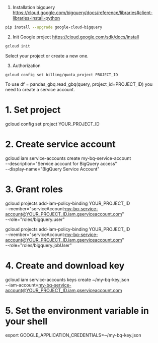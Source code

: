 1. Installation bigquery
https://cloud.google.com/bigquery/docs/reference/libraries#client-libraries-install-python

```bash
pip install --upgrade google-cloud-bigquery
```
	
2. Init Google project
https://cloud.google.com/sdk/docs/install
```bash
gcloud init
```
Select your project or create a new one.

3. Authorization
```text
gcloud config set billing/quota_project PROJECT_ID
```


To use df = pandas_gbq.read_gbq(query, project_id=PROJECT_ID)
you need to create a service account.

# 1. Set project
gcloud config set project YOUR_PROJECT_ID

# 2. Create service account
gcloud iam service-accounts create my-bq-service-account \
  --description="Service account for BigQuery access" \
  --display-name="BigQuery Service Account"

# 3. Grant roles
gcloud projects add-iam-policy-binding YOUR_PROJECT_ID \
  --member="serviceAccount:my-bq-service-account@YOUR_PROJECT_ID.iam.gserviceaccount.com" \
  --role="roles/bigquery.user"

gcloud projects add-iam-policy-binding YOUR_PROJECT_ID \
  --member="serviceAccount:my-bq-service-account@YOUR_PROJECT_ID.iam.gserviceaccount.com" \
  --role="roles/bigquery.jobUser"

# 4. Create and download key
gcloud iam service-accounts keys create ~/my-bq-key.json \
  --iam-account=my-bq-service-account@YOUR_PROJECT_ID.iam.gserviceaccount.com

# 5. Set the environment variable in your shell
export GOOGLE_APPLICATION_CREDENTIALS=~/my-bq-key.json
